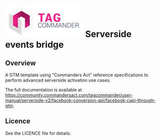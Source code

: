 # ![TagCo logo](/Screenshots/tag.png) Serverside events bridge
## Overview
A GTM template using "Commanders Act" reference specifications to perform advanced serverside activation use cases.

The full documentation is available at https://community.commandersact.com/tagcommander/user-manual/serverside-v2/facebook-conversion-api/facebook-capi-through-gtm.

## Licence
See the LICENCE file for details.